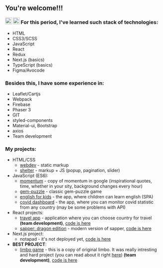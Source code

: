 ## You're welcome!!!

<a href="https://t.me/DanSit13">
  <img align="left" alt="Daniil's Telegram" width="22px" src="https://user-images.githubusercontent.com/49933115/139837223-bf23d3a9-4638-4e17-994a-ac8678d5f517.png" />
</a>
<a href="https://www.linkedin.com/in/daniil-sitnikov/">
  <img align="left" alt="Daniil's LinkedIN" width="22px" src="https://raw.githubusercontent.com/peterthehan/peterthehan/master/assets/linkedin.svg" />
</a>


### For this period, I've learned such stack of technologies:
* HTML
* CSS3/SCSS
* JavaScript
* React
* Redux
* Next.js (basics)
* TypeScript (basics)
* Figma/Avocode

### Besides this, I have some experience in:
* Leaflet/Cartjs
* Webpack
* Firebase
* Phaser 3 
* GIT
* styled-components
* Material-ui, Bootstrap
* axios
* Team development

### My projects:
* HTML/CSS
  * [webdev](https://rolling-scopes-school.github.io/dansitnikov-JS2020Q3/webdev/) - static markup
  * [shelter](https://rolling-scopes-school.github.io/dansitnikov-JS2020Q3/shelter/pages/main/) - markup + JS (popup, pagination, slider)
* JavaScript (ES6):
  * [momentum](https://rolling-scopes-school.github.io/dansitnikov-JS2020Q3/momentum/dist/) - copy of momentum in google (inspirational quotes, time, whether in your sity, background changes every hour)
  * [gem-puzzle](https://rolling-scopes-school.github.io/dansitnikov-JS2020Q3/the-gem-puzzle/dist/) - classic gem-puzzle game
  * [english for kids](https://rolling-scopes-school.github.io/dansitnikov-JS2020Q3/english-for-kids/dist/#page0) - the app, where children can learn english (SPA)
  * [covid dashboard](https://rolling-scopes-school.github.io/dansitnikov-JS2020Q3/covid-dashboard/dist/) - the app, where you can monitor covid statistic from any country (may be some problems with API)
* React projects:
  * [travel app](https://travelapprsschool.netlify.app/) - application where you can choose country for travel **(team development)**, [code is here](https://github.com/DANSitNikov/travelApp)
  * [sapper: dragon edition](https://dansitnikov-react-game-sapper.netlify.app/aboutGame) - modern version of sapper, [code is here](https://github.com/DANSitNikov/react-game/tree/react-game)
* Next.js project:
  * notapad - it's not deployed yet, [code is here](https://github.com/DANSitNikov/notes-project)
* **BEST PROJECT**:
  * [limbo game](https://longlegsjourney.netlify.app/) - this is a copy of original limbo. It was really intresting and hard project (you can read about it right [here](https://dazik.medium.com/rs-school-%D0%BE%D1%82-%D1%87%D0%B0%D0%B9%D0%BD%D0%B8%D0%BA%D0%B0-%D0%B4%D0%BE-%D0%B4%D0%B6%D1%83%D0%BD%D0%B0-%D0%B7%D0%B0-%D0%BF%D0%BE%D0%BB%D0%B3%D0%BE%D0%B4%D0%B0-48b045378e0c)) **(team development)**, [code is here](https://github.com/DANSitNikov/rsclone)
 <!-- * [Rs Lang](https://rs-lang-team-110.netlify.app/) - this is a copy of Lindualeo app, [code is here](https://github.com/DANSitNikov/typescriptRslang/tree/develop) (**React, team development**)-->
